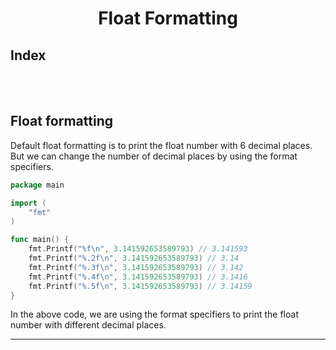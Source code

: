 # <div align='center'>Float Formatting</div>

## Index

<br><br>

## Float formatting
Default float formatting is to print the float number with 6 decimal places. But we can change the number of decimal places by using the format specifiers.

```go
package main

import (
    "fmt"
)

func main() {
    fmt.Printf("%f\n", 3.141592653589793) // 3.141593
    fmt.Printf("%.2f\n", 3.141592653589793) // 3.14
    fmt.Printf("%.3f\n", 3.141592653589793) // 3.142
    fmt.Printf("%.4f\n", 3.141592653589793) // 3.1416
    fmt.Printf("%.5f\n", 3.141592653589793) // 3.14159
}
```

In the above code, we are using the format specifiers to print the float number with different decimal places.

<hr>

